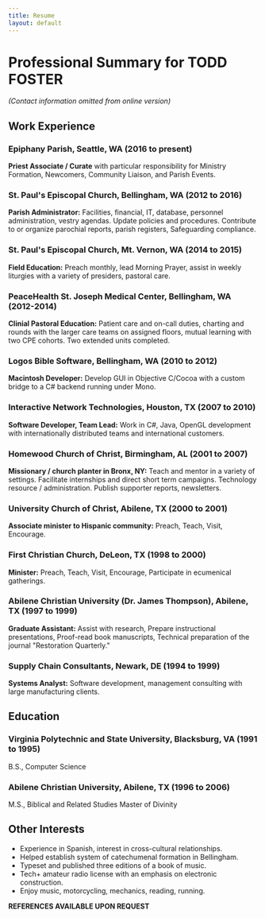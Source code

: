 ```yaml
---
title: Resume
layout: default
---
```


# Professional Summary for TODD FOSTER

*(Contact information omitted from online version)*

## Work Experience

### **Epiphany Parish,** Seattle, WA (2016 to present)
**Priest Associate / Curate** with particular responsibility for Ministry Formation, Newcomers, Community Liaison, and Parish Events.

### **St. Paul's Episcopal Church,** Bellingham, WA (2012 to 2016)
**Parish Administrator:** Facilities, financial, IT, database, personnel administration, vestry agendas. Update policies and procedures. Contribute to or organize parochial reports, parish registers, Safeguarding compliance.

### **St. Paul's Episcopal Church,** Mt. Vernon, WA (2014 to 2015)
**Field Education:** Preach monthly, lead Morning Prayer, assist in weekly liturgies with a variety of presiders, pastoral care.

### **PeaceHealth St. Joseph Medical Center,** Bellingham, WA (2012-2014)
**Clinial Pastoral Education:** Patient care and on-call duties, charting and rounds with the larger care teams on assigned floors, mutual learning with two CPE cohorts. Two extended units completed.

### **Logos Bible Software,** Bellingham, WA (2010 to 2012)
**Macintosh Developer:** Develop GUI in Objective C/Cocoa with a custom bridge to a C# backend running under Mono.

### **Interactive Network Technologies,** Houston, TX (2007 to 2010)
**Software Developer, Team Lead:** Work in C#, Java, OpenGL development with internationally distributed teams and international customers. 

### **Homewood Church of Christ,** Birmingham, AL (2001 to 2007)
**Missionary / church planter in Bronx, NY:** Teach and mentor in a variety of settings. Facilitate internships and direct short term campaigns. Technology resource / administration. Publish supporter reports, newsletters.

### **University Church of Christ,** Abilene, TX (2000 to 2001)
**Associate minister to Hispanic community:** Preach, Teach, Visit, Encourage.

### **First Christian Church,** DeLeon, TX (1998 to 2000)
**Minister:** Preach, Teach, Visit, Encourage, Participate in ecumenical gatherings.

### **Abilene Christian University** (Dr. James Thompson), Abilene, TX (1997 to 1999)
**Graduate Assistant:** Assist with research, Prepare instructional presentations, Proof-read book manuscripts, Technical preparation of the journal "Restoration Quarterly."

### **Supply Chain Consultants,** Newark, DE (1994 to 1999)
**Systems Analyst:** Software development, management consulting with large manufacturing clients. 

## Education

### **Virginia Polytechnic and State University,** Blacksburg, VA (1991 to 1995)
B.S., Computer Science

### **Abilene Christian University,** Abilene, TX (1996 to 2006)
M.S., Biblical and Related Studies
Master of Divinity

## Other Interests
* Experience in Spanish, interest in cross-cultural relationships.
* Helped establish system of catechumenal formation in Bellingham.
* Typeset and published three editions of a book of music.
* Tech+ amateur radio license with an emphasis on electronic construction.
* Enjoy music, motorcycling, mechanics, reading, running.

**REFERENCES AVAILABLE UPON REQUEST**

